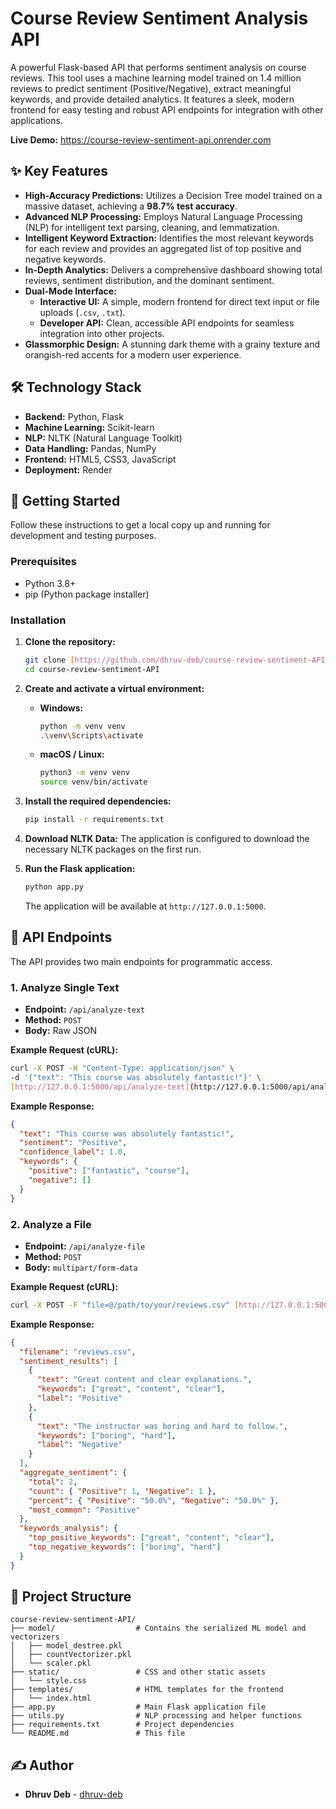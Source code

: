 # Course Review Sentiment Analysis API

<!-- It's highly recommended to add a screenshot of your app here! -->

A powerful Flask-based API that performs sentiment analysis on course reviews. This tool uses a machine learning model trained on 1.4 million reviews to predict sentiment (Positive/Negative), extract meaningful keywords, and provide detailed analytics. It features a sleek, modern frontend for easy testing and robust API endpoints for integration with other applications.

**Live Demo:** <https://course-review-sentiment-api.onrender.com>

## ✨ Key Features

* **High-Accuracy Predictions:** Utilizes a Decision Tree model trained on a massive dataset, achieving a **98.7% test accuracy**.
* **Advanced NLP Processing:** Employs Natural Language Processing (NLP) for intelligent text parsing, cleaning, and lemmatization.
* **Intelligent Keyword Extraction:** Identifies the most relevant keywords for each review and provides an aggregated list of top positive and negative keywords.
* **In-Depth Analytics:** Delivers a comprehensive dashboard showing total reviews, sentiment distribution, and the dominant sentiment.
* **Dual-Mode Interface:**
    * **Interactive UI:** A simple, modern frontend for direct text input or file uploads (`.csv`, `.txt`).
    * **Developer API:** Clean, accessible API endpoints for seamless integration into other projects.
* **Glassmorphic Design:** A stunning dark theme with a grainy texture and orangish-red accents for a modern user experience.

## 🛠️ Technology Stack

* **Backend:** Python, Flask
* **Machine Learning:** Scikit-learn
* **NLP:** NLTK (Natural Language Toolkit)
* **Data Handling:** Pandas, NumPy
* **Frontend:** HTML5, CSS3, JavaScript
* **Deployment:** Render

## 🚀 Getting Started

Follow these instructions to get a local copy up and running for development and testing purposes.

### Prerequisites

* Python 3.8+
* pip (Python package installer)

### Installation

1.  **Clone the repository:**
    ```sh
    git clone [https://github.com/dhruv-deb/course-review-sentiment-API.git](https://github.com/dhruv-deb/course-review-sentiment-API.git)
    cd course-review-sentiment-API
    ```

2.  **Create and activate a virtual environment:**
    * **Windows:**
        ```sh
        python -m venv venv
        .\venv\Scripts\activate
        ```
    * **macOS / Linux:**
        ```sh
        python3 -m venv venv
        source venv/bin/activate
        ```

3.  **Install the required dependencies:**
    ```sh
    pip install -r requirements.txt
    ```

4.  **Download NLTK Data:**
    The application is configured to download the necessary NLTK packages on the first run.

5.  **Run the Flask application:**
    ```sh
    python app.py
    ```
    The application will be available at `http://127.0.0.1:5000`.

## 🔌 API Endpoints

The API provides two main endpoints for programmatic access.

### 1. Analyze Single Text

* **Endpoint:** `/api/analyze-text`
* **Method:** `POST`
* **Body:** Raw JSON

**Example Request (cURL):**
```sh
curl -X POST -H "Content-Type: application/json" \
-d '{"text": "This course was absolutely fantastic!"}' \
[http://127.0.0.1:5000/api/analyze-text](http://127.0.0.1:5000/api/analyze-text)
```

**Example Response:**
```json
{
  "text": "This course was absolutely fantastic!",
  "sentiment": "Positive",
  "confidence_label": 1.0,
  "keywords": {
    "positive": ["fantastic", "course"],
    "negative": []
  }
}
```

### 2. Analyze a File

* **Endpoint:** `/api/analyze-file`
* **Method:** `POST`
* **Body:** `multipart/form-data`

**Example Request (cURL):**
```sh
curl -X POST -F "file=@/path/to/your/reviews.csv" [http://127.0.0.1:5000/api/analyze-file](http://127.0.0.1:5000/api/analyze-file)
```

**Example Response:**
```json
{
  "filename": "reviews.csv",
  "sentiment_results": [
    {
      "text": "Great content and clear explanations.",
      "keywords": ["great", "content", "clear"],
      "label": "Positive"
    },
    {
      "text": "The instructor was boring and hard to follow.",
      "keywords": ["boring", "hard"],
      "label": "Negative"
    }
  ],
  "aggregate_sentiment": {
    "total": 2,
    "count": { "Positive": 1, "Negative": 1 },
    "percent": { "Positive": "50.0%", "Negative": "50.0%" },
    "most_common": "Positive"
  },
  "keywords_analysis": {
    "top_positive_keywords": ["great", "content", "clear"],
    "top_negative_keywords": ["boring", "hard"]
  }
}
```

## 📂 Project Structure

```
course-review-sentiment-API/
├── model/                  # Contains the serialized ML model and vectorizers
│   ├── model_destree.pkl
│   ├── countVectorizer.pkl
│   └── scaler.pkl
├── static/                 # CSS and other static assets
│   └── style.css
├── templates/              # HTML templates for the frontend
│   └── index.html
├── app.py                  # Main Flask application file
├── utils.py                # NLP processing and helper functions
├── requirements.txt        # Project dependencies
└── README.md               # This file
```

## ✍️ Author

* **Dhruv Deb** - [dhruv-deb](https://github.com/dhruv-deb)

